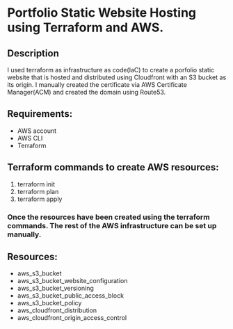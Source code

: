 # Portfolio Static Website Hosting using Terraform and AWS.

## Description
I used terraform as infrastructure as code(IaC) to create a porfolio static website that is hosted and distributed using Cloudfront with an S3 bucket as its origin. I manually created the certificate via AWS Certificate Manager(ACM) and created the domain using Route53.


## Requirements: 

* AWS account
* AWS CLI
* Terraform

## Terraform commands to create AWS resources:

1. terraform init
2. terraform plan
3. terraform apply

### Once the resources have been created using the terraform commands. The rest of the AWS infrastructure can be set up manually. 


## Resources:
* aws_s3_bucket
* aws_s3_bucket_website_configuration
* aws_s3_bucket_versioning
* aws_s3_bucket_public_access_block
* aws_s3_bucket_policy
* aws_cloudfront_distribution
* aws_cloudfront_origin_access_control

   

